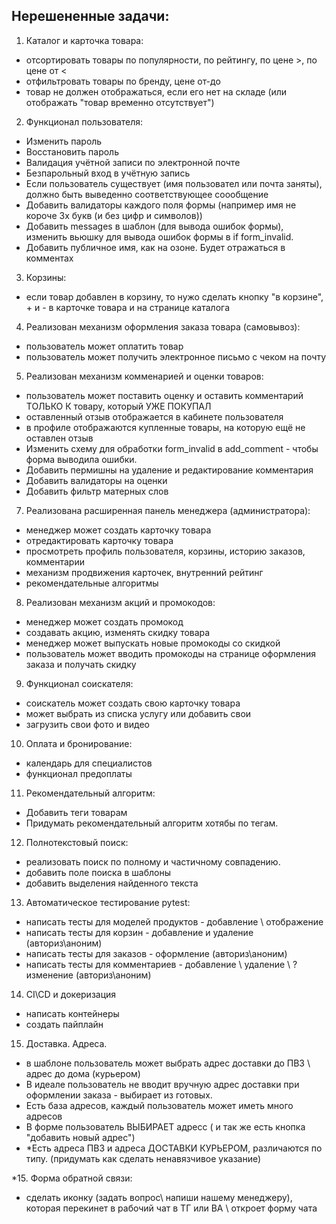 ## Нерешененные задачи:
1. Каталог и карточка товара:
  - отсортировать товары по популярности, по рейтингу, по цене >, по цене от <
  - отфильтровать товары по бренду, цене от-до
  - товар не должен отображаться, если его нет на складе (или отображать "товар временно отсутствует")

2. Функционал пользователя:
  - Изменить пароль
  - Восстановить пароль
  - Валидация учётной записи по электронной почте
  - Безпарольный вход в учётную запись
  - Если пользователь существует (имя пользовател или почта заняты), должно быть выведенно соответствующее соообщение
  - Добавить валидаторы каждого поля формы (например имя не короче 3х букв (и без цифр и символов))
  - Добавить messages в шаблон (для вывода ошибок формы), изменить вьюшку для вывода ошибок формы в if form_invalid.
  - Добавить публичное имя, как на озоне. Будет отражаться в комментах
  
3. Корзины:
  - если товар добавлен в корзину, то нужо сделать кнопку "в корзине", + и - в карточке товара и на странице каталога 

4. Реализован механизм оформления заказа товара (самовывоз):
  - пользователь может оплатить товар
  - пользователь может получить электронное письмо с чеком на почту

5. Реализован механизм комменарией и оценки товаров:
  - пользователь может поставить оценку и оставить комментарий ТОЛЬКО К товару, который УЖЕ ПОКУПАЛ
  - оставленный отзыв отображается в кабинете пользователя
  - в профиле отображаются купленные товары, на которую ещё не оставлен отзыв
  - Изменить схему для обработки form_invalid в add_comment - чтобы форма выводила ошибки.
  - Добавить пермишны на удаление и редактирование комментария
  - Добавить валидаторы на оценки
  - Добавить фильтр матерных слов

7. Реализована расширенная панель менеджера (администратора):
  - менеджер может создать карточку товара
  - отредактировать карточку товара
  - просмотреть профиль пользователя, корзины, историю заказов, комментарии
  - механизм продвижения карточек, внутренний рейтинг
  - рекомендательные алгоритмы

8. Реализован механизм акций и промокодов:
  - менеджер может создать промокод
  - создавать акцию, изменять скидку товара
  - менеджер может выпускать новые промокоды со скидкой
  - пользователь может вводить промокоды на странице оформления заказа и получать скидку

9. Функционал соискателя:
  - соискатель может создать свою карточку товара
  - может выбрать из списка услугу или добавить свои
  - загрузить свои фото и видео

10. Оплата и бронирование:
  - календарь для специалистов
  - функционал предоплаты

11. Рекомендательный алгоритм:
  - Добавить теги товарам
  - Придумать рекомендательный алгоритм хотябы по тегам.

12. Полнотекстовый поиск:
  - реализовать поиск по полному и частичному совпадению.
  - добавить поле поиска в шаблоны
  - добавить выделения найденного текста

13. Автоматическое тестирование pytest:
  - написать тесты для моделей продуктов - добавление \ отображение 
  - написать тесты для корзин -   добавление и удаление (авториз\аноним)
  - написать тесты для заказов - оформление (авториз\аноним)
  - написать тесты для комментариев - добавление \ удаление \ ? изменение (авториз\аноним)

14. CI\CD и докеризация
  - написать контейнеры
  - создать пайплайн

15. Доставка. Адреса. 
  - в шаблоне пользователь может выбрать адрес доставки до ПВЗ \ адрес до дома (курьером)
  - В идеале пользователь не вводит вручную адрес доставки при оформлении заказа - выбирает из готовых.
  - Есть база адресов, каждый пользователь может иметь много адресов
  - В форме пользователь ВЫБИРАЕТ адресс ( и так же есть кнопка "добавить новый адрес")
  - *Есть адреса ПВЗ и адреса ДОСТАВКИ КУРЬЕРОМ, различаются по типу. (придумать как сделать ненавязчивое указание)

*15. Форма обратной связи:
  - сделать иконку (задать вопрос\  напиши нашему менеджеру), которая перекинет в рабочий чат в ТГ или ВА
  \ откроет форму чата